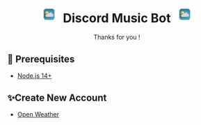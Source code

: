 <h1 align="center"><img src="./assets/images.png" width="50px"> Discord Music Bot <img src="./assets/images.png" width="50px"></h1>
<p align="center">Thanks for you !</p>


## 🚧 Prerequisites

- [Node.js 14+](https://nodejs.org/en/download/)
## ✨Create New Account

- [Open Weather]([https://nodejs.org/en/download/](https://home.openweathermap.org/users/sign_in)https://home.openweathermap.org/users/sign_in)
